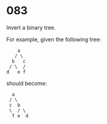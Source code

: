 [_metadata_:difficulty]:-  "Medium"
[_metadata_:asker]:-       "Google"
[_metadata_:tags]:-        "binary-tree"

# 083

Invert a binary tree.

For example, given the following tree:

```
    a
   / \
  b   c
 / \  /
d   e f
```

should become:

```
  a
 / \
 c  b
 \  / \
  f e  d
```
